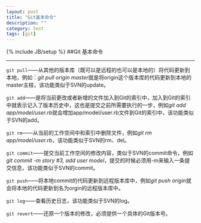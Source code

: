 ```yaml
---
layout: post
title: "Git基本命令"
description: ""
category: test
tags: [git]
---
```

{% include JB/setup %}
##Git 基本命令    
* * *

```git pull```——从其他的版本库（既可以是远程的也可以是本地的）将代码更新到本地，例如：*git pull origin master*就是将origin这个版本库的代码更新到本地的master主枝，该功能类似于SVN的update。

```git add```——是将当前更改或者新增的文件加入到Git的索引中，加入到Git的索引中就表示记入了版本历史中，这也是提交之前所需要执行的一步，例如*git add app/model/user.rb*就会增加app/model/user.rb文件到Git的索引中，该功能类似于SVN的add。

```git rm```——从当前的工作空间中和索引中删除文件，例如*git rm app/model/user.rb*，该功能类似于SVN的rm、del。

```git commit```——提交当前工作空间的修改内容，类似于SVN的commit命令，例如*git commit -m story #3, add user model*，提交的时候必须用-m来输入一条提交信息，该功能类似于SVN的commit。

```git push```——将本地commit的代码更新到远程版本库中，例如*git push origin*就会将本地的代码更新到名为orgin的远程版本库中。

```git log```——查看历史日志，该功能类似于SVN的log。

```git revert```——还原一个版本的修改，必须提供一个具体的Git版本号。 
